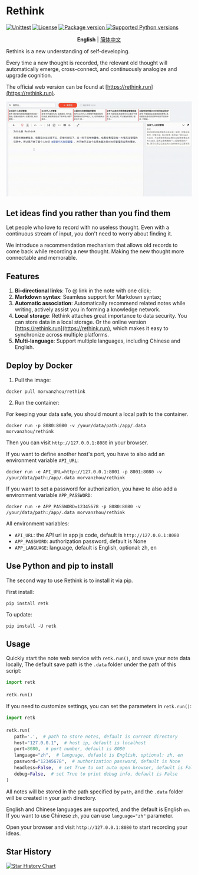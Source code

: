 # Rethink

[![Unittest](https://github.com/MorvanZhou/rethink/actions/workflows/python-tests.yml/badge.svg)](https://github.com/MorvanZhou/rethink/actions/workflows/python-tests.yml)
[![License](https://img.shields.io/github/license/MorvanZhou/rethink)](https://github.com/MorvanZhou/rethink/blob/master/LICENSE)
<a href="https://pypi.org/project/retk" target="_blank">
<img src="https://img.shields.io/pypi/v/retk?color=%2334D058&label=pypi%20package" alt="Package version">
</a>
<a href="https://pypi.org/project/retk" target="_blank">
<img src="https://img.shields.io/pypi/pyversions/retk.svg?color=%2334D058" alt="Supported Python versions">
</a>

<p align="center">
  <strong>English</strong> | <a href="README_ZH.md" target="_blank">简体中文</a>
</p>

Rethink is a new understanding of self-developing.

Every time a new thought is recorded,
the relevant old thought will automatically emerge,
cross-connect, and continuously analogize and upgrade cognition.

The official web version can be found at [https://rethink.run](https://rethink.run).

![demo](https://github.com/MorvanZhou/rethink/raw/main/img/demo.gif)

## Let ideas find you rather than you find them

Let people who love to record with no useless thought.
Even with a continuous stream of input, you don't need to worry about finding it.

We introduce a recommendation mechanism that allows old records to come back while recording a new thought.
Making the new thought more connectable and memorable.

## Features

1. **Bi-directional links**: To @ link in the note with one click;
2. **Markdown syntax**: Seamless support for Markdown syntax;
3. **Automatic association**: Automatically recommend related notes while writing,
   actively assist you in forming a knowledge network.
4. **Local storage**: Rethink attaches great importance to data security.
   You can store data in a local storage.
   Or the online version [https://rethink.run](https://rethink.run),
   which makes it easy to synchronize across multiple platforms.
5. **Multi-language**: Support multiple languages, including Chinese and English.

## Deploy by Docker

1. Pull the image:

```shell
docker pull morvanzhou/rethink
```

2. Run the container:

For keeping your data safe, you should mount a local path to the container.

```shell
docker run -p 8080:8080 -v /your/data/path:/app/.data morvanzhou/rethink
```

Then you can visit `http://127.0.0.1:8080` in your browser.

If you want to define another host's port, you have to also add an environment variable `API_URL`:

```shell
docker run -e API_URL=http://127.0.0.1:8001 -p 8001:8080 -v /your/data/path:/app/.data morvanzhou/rethink
```

If you want to set a password for authorization, you have to also add a environment variable `APP_PASSWORD`:

```shell
docker run -e APP_PASSWORD=12345678 -p 8080:8080 -v /your/data/path:/app/.data morvanzhou/rethink
```

All environment variables:

- `API_URL`: the API url in app js code, default is `http://127.0.0.1:8080`
- `APP_PASSWORD`: authorization password, default is None
- `APP_LANGUAGE`: language, default is English, optional: zh, en

## Use Python and pip to install

The second way to use Rethink is to install it via pip.

First install:

```shell
pip install retk
```

To update:

```shell
pip install -U retk
```

## Usage

Quickly start the note web service with `retk.run()`, and save your note data locally,
The default save path is the `.data` folder under the path of this script:

```python
import retk

retk.run()
```

If you need to customize settings, you can set the parameters in `retk.run()`:

```python
import retk

retk.run(
   path='.',  # path to store notes, default is current directory
   host="127.0.0.1",  # host ip, default is localhost
   port=8080,  # port number, default is 8080
   language="zh",  # language, default is English, optional: zh, en
   password="12345678",  # authorization password, default is None
   headless=False,  # set True to not auto open browser, default is False
   debug=False,  # set True to print debug info, default is False
)
```

All notes will be stored in the path specified by `path`,
and the `.data` folder will be created in your `path` directory.

English and Chinese languages are supported, and the default is English `en`.
If you want to use Chinese `zh`, you can use `language="zh"` parameter.

Open your browser and visit `http://127.0.0.1:8080` to start recording your ideas.

## Star History

<a href="https://star-history.com/?utm_source=bestxtools.com#MorvanZhou/rethink&Date">
  <picture>
    <source media="(prefers-color-scheme: dark)" srcset="https://api.star-history.com/svg?repos=MorvanZhou/rethink&type=Date&theme=dark" />
    <source media="(prefers-color-scheme: light)" srcset="https://api.star-history.com/svg?repos=MorvanZhou/rethink&type=Date" />
    <img alt="Star History Chart" src="https://api.star-history.com/svg?repos=MorvanZhou/rethink&type=Date" />
  </picture>
</a>

